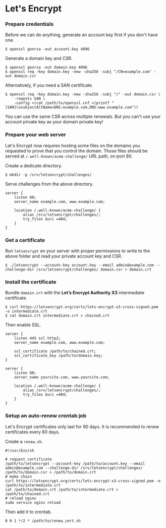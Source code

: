 # Let's Encrypt

### Prepare credentials

Before we can do anything, generate an account key first if you don't have one.

    $ openssl genrsa -out account.key 4096

Generate a domain key and CSR.

    $ openssl genrsa -out domain.key 4096
    $ openssl req -key domain.key -new -sha256 -subj "/CN=example.com" -out domain.csr

Alternatively, if you need a SAN certificate.

    $ openssl req -key domain.key -new -sha256 -subj "/" -out domain.csr \
        -reqexts SAN \
        -config <(cat /path/to/openssl.cnf <(printf "[SAN]\nsubjectAltName=DNS:example.com,DNS:www.example.com"))

You can use the same CSR across multiple renewals. But you can't use your
account private key as your domain private key!

### Prepare your web server

Let's Encrypt now requires hosting some files on the domains you requested to
prove that you control the domain. Those files should be served at
`/.well-known/acme-challenge/` URL path, on port 80.

Create a dedicate directory.

    $ mkdir -p /srv/letsencrypt/challenges/

Serve challenges from the above directory.

    server {
        listen 80;
        server_name example.com, www.example.com;

        location /.well-known/acme-challenge/ {
            alias /srv/letsencrypt/challenges/;
            try_files $uri =404;
        }
    }

### Get a certificate

Run `letsencrypt` on your server with proper permissions to write to the above
folder and read your private account key and CSR.

    $ ./letsencrypt --account-key account.key --email admin@example.com --challenge-dir /srv/letsencrypt/challenges/ domain.csr > domain.crt

### Install the certificate

Bundle `domain.crt` with the **Let’s Encrypt Authority X3** intermediate certificate.

    $ curl https://letsencrypt.org/certs/lets-encrypt-x3-cross-signed.pem -o intermediate.crt
    $ cat domain.crt intermediate.crt > chained.crt

Then enable SSL.

    server {
        listen 443 ssl http2;
        server_name example.com, www.example.com;

        ssl_certificate /path/to/chained.crt;
        ssl_certificate_key /path/to/domain.key;
    }

    server {
        listen 80;
        server_name yoursite.com, www.yoursite.com;

        location /.well-known/acme-challenge/ {
            alias /srv/letsencrypt/challenges/;
            try_files $uri =404;
        }
    }

### Setup an auto-renew crontab job

Let's Encrypt certificates only last for 90 days. It is recommended to renew
certificates every 60 days.

Create a `renew.sh`.

    #!/usr/bin/sh

    # request certificate
    /path/to/letsencrypt --account-key /path/to/account.key --email admin@example.com --challenge-dir /srv/letsencrypt/challenges/ /path/to/domain.csr > /path/to/domain.crt
    # make chain
    curl https://letsencrypt.org/certs/lets-encrypt-x3-cross-signed.pem -o /path/to/intermediate.crt
    cat /path/to/domain.crt /path/to/intermediate.crt > /path/to/chained.crt
    # reload nginx
    sudo service nginx reload

Then add it to crontab.

    0 0 1 */2 * /path/to/renew_cert.sh
